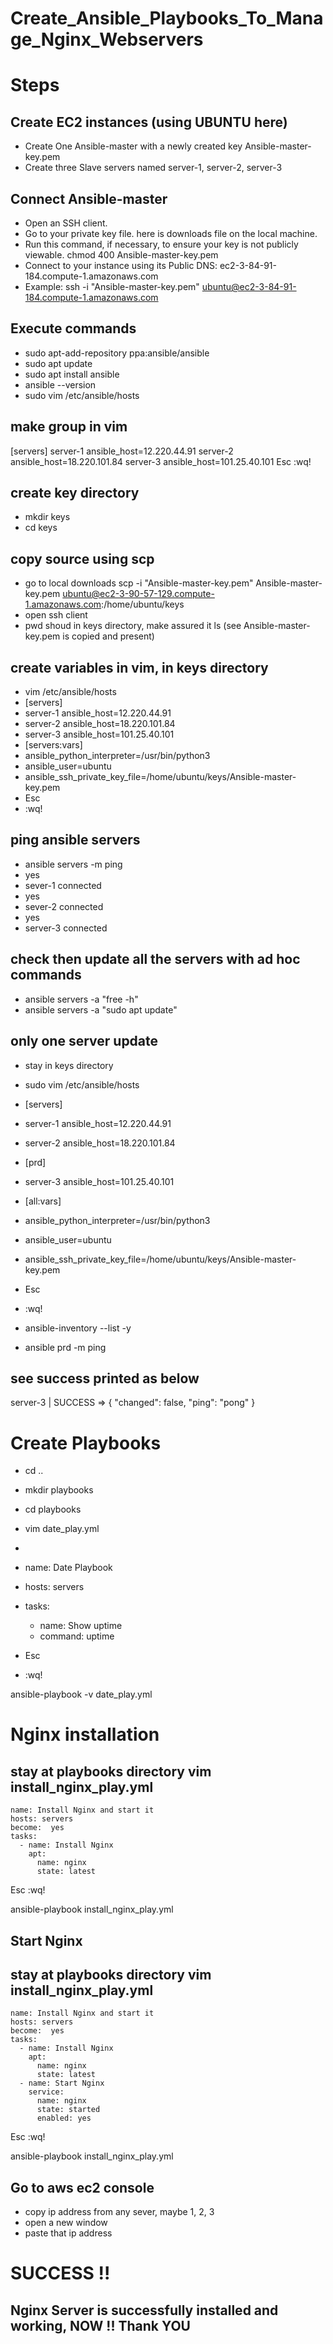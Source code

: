 # Create_Ansible_Playbooks_To_Manage_Nginx_Webservers
# Steps
## Create EC2 instances (using UBUNTU here)
- Create One Ansible-master with a newly created key Ansible-master-key.pem 
- Create three Slave servers named server-1, server-2, server-3
## Connect Ansible-master
- Open an SSH client.
- Go to your private key file. here is downloads file on the local machine. 
- Run this command, if necessary, to ensure your key is not publicly viewable.
 chmod 400 Ansible-master-key.pem
- Connect to your instance using its Public DNS:
 ec2-3-84-91-184.compute-1.amazonaws.com
- Example:
 ssh -i "Ansible-master-key.pem" ubuntu@ec2-3-84-91-184.compute-1.amazonaws.com

## Execute commands
 - sudo apt-add-repository ppa:ansible/ansible 
 - sudo apt update
 - sudo apt install ansible 
 - ansible --version
 - sudo vim /etc/ansible/hosts
## make group in vim
 [servers]
 server-1 ansible_host=12.220.44.91
 server-2 ansible_host=18.220.101.84
 server-3 ansible_host=101.25.40.101
Esc
:wq!
 
## create key directory
- mkdir keys
- cd keys

## copy source using scp
- go to local downloads
scp -i "Ansible-master-key.pem" Ansible-master-key.pem ubuntu@ec2-3-90-57-129.compute-1.amazonaws.com:/home/ubuntu/keys
- open ssh client 
- pwd shoud in keys directory, make assured it
  ls (see Ansible-master-key.pem is copied and present)

## create variables in vim, in keys directory
- vim /etc/ansible/hosts
 - [servers]
 - server-1 ansible_host=12.220.44.91
 - server-2 ansible_host=18.220.101.84
 - server-3 ansible_host=101.25.40.101
 - [servers:vars]
 - ansible_python_interpreter=/usr/bin/python3
 - ansible_user=ubuntu
 - ansible_ssh_private_key_file=/home/ubuntu/keys/Ansible-master-key.pem
- Esc
- :wq!

## ping ansible servers
 - ansible servers -m ping
 - yes
 - sever-1 connected
 - yes
 - sever-2 connected
 - yes
 - server-3 connected

## check then update all the servers with ad hoc commands
 - ansible servers -a "free -h"
 - ansible servers -a "sudo apt update"

 ## only one server update
 - stay in keys directory 
 - sudo vim /etc/ansible/hosts

 - [servers]
 - server-1 ansible_host=12.220.44.91
 - server-2 ansible_host=18.220.101.84
 
 - [prd]
 - server-3 ansible_host=101.25.40.101

 - [all:vars]
 - ansible_python_interpreter=/usr/bin/python3
 - ansible_user=ubuntu
 - ansible_ssh_private_key_file=/home/ubuntu/keys/Ansible-master-key.pem
 - Esc
 - :wq!
 - ansible-inventory --list -y
 - ansible prd -m ping

## see success printed as below
 server-3 | SUCCESS => {
 "changed": false,
 "ping": "pong"
 }

# Create Playbooks
 - cd .. 
 - mkdir playbooks
 - cd playbooks
 - vim date_play.yml
  -
   - name: Date Playbook
   - hosts: servers
   - tasks: 
     - name: Show uptime
     - command: uptime

- Esc
- :wq!

ansible-playbook -v date_play.yml

# Nginx installation
 stay at playbooks directory
 vim install_nginx_play.yml
  - 
    name: Install Nginx and start it 
    hosts: servers
    become:  yes
    tasks: 
      - name: Install Nginx
        apt: 
          name: nginx 
          state: latest

 Esc 
:wq!

ansible-playbook install_nginx_play.yml

## Start Nginx
 stay at playbooks directory
 vim install_nginx_play.yml
  - 
    name: Install Nginx and start it 
    hosts: servers
    become:  yes
    tasks: 
      - name: Install Nginx
        apt: 
          name: nginx 
          state: latest
      - name: Start Nginx
        service:
          name: nginx 
          state: started
          enabled: yes 

 Esc 
:wq!

ansible-playbook install_nginx_play.yml

## Go to aws ec2 console
 - copy ip address from any sever, maybe 1, 2, 3
 - open a new window 
 - paste that ip address 

 # SUCCESS !!
 ## Nginx Server is successfully installed and working, NOW !! Thank YOU
